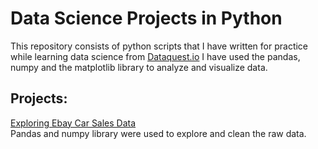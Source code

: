 # Data Science Projects in Python
This repository consists of python scripts that I have written for practice
while learning data science from [Dataquest.io](https://www.dataquest.io/path/data-scientist/)
I have used the pandas, numpy and the matplotlib library to analyze and
visualize data.

## Projects:
[Exploring Ebay Car Sales Data](https://github.com/jenish-lamsal/python_for_data_science_practice/blob/master/Exploring%20Ebay%20Car%20Sales%20Data.ipynb)<br/>
Pandas and numpy library were used to explore and clean the raw data.
